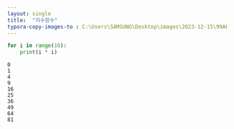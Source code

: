```yaml
---
layout: single
title:  "지수함수"
typora-copy-images-to : C:\Users\SAMSUNG\Desktop\images\2023-12-15\99AF5F425BC08A4F27.png
---
```


```python
for i in range(10):
    print(i * i)
```

    0
    1
    4
    9
    16
    25
    36
    49
    64
    81
    


```python

```
